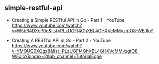 ## simple-restful-api

- Creating a Simple RESTful API in Go - Part 1 - YouTube
  https://www.youtube.com/watch?v=W5b64DXeP0o&list=PLzUGFf4GhXBL4GHXVcMMvzgtO8-WEJIoY

- Creating A RESTful API in Go - Part 2 - YouTube
  https://www.youtube.com/watch?v=YMQUQ6XQgz8&list=PLzUGFf4GhXBL4GHXVcMMvzgtO8-WEJIoY&index=2&ab_channel=TutorialEdge
